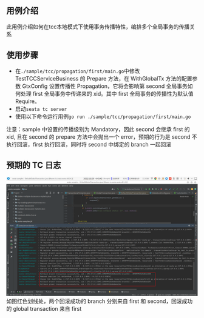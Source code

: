 ## 用例介绍
此用例介绍如何在tcc本地模式下使用事务传播特性，编排多个全局事务的传播关系

## 使用步骤

- 在``./sample/tcc/propagation/first/main.go``中修改 TestTCCServiceBusiness 的 Prepare 方法，在 WithGlobalTx 方法的配置参数 GtxConfig 设置传播性 Propagation，它将会影响第 second 全局事务如何处理 first 全局事务中传递来的 xid。其中 first 全局事务的传播性为默认值 Require。
- 启动``seata tc server``
- 使用以下命令运行用例``go run ./sample/tcc/propagation/first/main.go``

注意：sample 中设置的传播级别为 Mandatory，因此 second 会继承 first
 的 xid, 且在 second 的 prepare 方法中会抛出一个 error，预期的行为是 second 不执行回滚，first 执行回滚，同时将 second 中绑定的 branch 一起回滚

## 预期的 TC 日志
![TC 日志信息](tc_log.png)
如图红色划线处，两个回滚成功的 branch 分别来自 first 和 second，回滚成功的 global transaction 来自 first